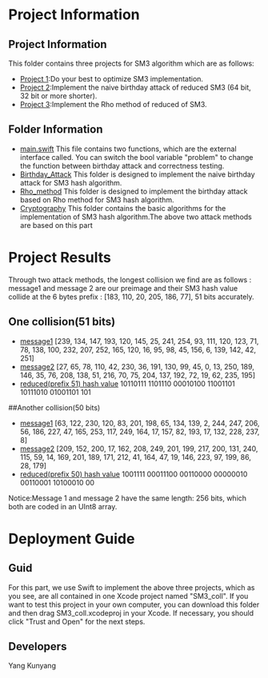 # Project Information

## Project Information
This folder contains three projects for SM3 algorithm which are as follows:
- [Project 1](#Project):Do your best to optimize SM3 implementation.
- [Project 2](#Project):Implement the naive birthday attack of reduced SM3 (64 bit, 32 bit or more shorter).
- [Project 3](#Project):Implement the Rho method of reduced of SM3.


## Folder Information
- [main.swift](#main)
    This file contains two functions, which are the external interface called. You can switch the bool variable "problem" to change the function between birthday attack and correctness testing.
- [Birthday_Attack](#naive)
    This folder is designed to implement the naive birthday attack for SM3 hash algorithm.
- [Rho_method](#Rho)
    This folder is designed to implement the birthday attack based on Rho method for SM3 hash algorithm.
- [Cryptography](#SM3)
    This folder contains the basic algorithms for the implementation of SM3 hash algorithm.The above two attack methods are based on this part




# Project Results
Through two attack methods, the longest collision we find are as follows : message1 and message 2 are our preimage and their SM3 hash value collide at the 6 bytes prefix : [183, 110, 20, 205, 186, 77], 51 bits accurately. 

## One collision(51 bits)
- [message1](#message)
    [239, 134, 147, 193, 120, 145, 25, 241, 254, 93, 111, 120, 123, 71, 78, 138, 100, 232, 207, 252, 165, 120, 16, 95, 98, 45, 156, 6, 139, 142, 42, 251]
- [message2](#message)
    [27, 65, 78, 110, 42, 230, 36, 191, 130, 99, 45, 0, 13, 250, 189, 146, 35, 76, 208, 138,  51, 216, 70, 75, 204, 137, 192, 72, 19, 62, 235, 195]
- [reduced(prefix 51) hash value](#coll)
    10110111 1101110 00010100 11001101 10111010 01001101 101

##Another collision(50 bits)
- [message1](#message)
    [63, 122, 230, 120, 83, 201, 198, 65, 134, 139, 2, 244, 247, 206, 56, 186, 227, 47, 165, 253, 117, 249, 164, 17, 157, 82, 193, 17, 132, 228, 237, 8]
- [message2](#message)
    [209, 152, 200, 17, 162, 208, 249, 201, 199, 217, 200, 131, 240, 115, 59, 14, 169, 201, 189, 171, 212, 41, 164, 47, 19, 146, 223, 97, 199, 86, 28, 179]
- [reduced(prefix 50) hash value](#coll)
    1001111 00011100 00110000 00000010 00110001 10100010 00

Notice:Message 1 and message 2 have the same length: 256 bits, which both are coded in an UInt8 array.



# Deployment Guide

## Guid

For this part, we use Swift to implement the above three projects, which as you see, are all contained in one Xcode project named "SM3_coll". If you want to
test this project in your own computer, you can download this folder and then drag SM3_coll.xcodeproj in your Xcode. If necessary, you should click "Trust and Open" for the next steps.

## Developers

Yang Kunyang

